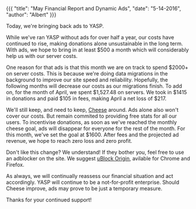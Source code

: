 {{{
  "title": "May Financial Report and Dynamic Ads",
  "date": "5-14-2016",
  "author": "Albert"
}}}

Today, we're bringing back ads to YASP.

While we've ran YASP without ads for over half a year, our costs have continued to
rise, making donations alone unsustainable in the long term. With ads, we hope to bring in at 
least $500 a month which will considerably help us with our server costs.

One reason for that ads is that this month we are on track to spend $2000+ on server costs.
This is because we're doing data migrations in the background to improve our site speed and
reliability. Hopefully, the following months will decrease our costs as our migrations finish.
To add on, for the month of April, we spent $1,527.48 on servers. We took in $1415 in donations and paid $105 in fees,
making April a net loss of $217.

We'll still keep, and need to keep, [Cheese](/carry) around. Ads alone also won't cover our costs. But remain commited to
providing free stats for all our users. To incentivise donations, as soon as we've reached the monthly cheese goal,
ads will disappear for everyone for the rest of the month. For this month, we've set the goal at $1600. After fees
and the projected ad revenue, we hope to reach zero loss and zero profit.

Don't like this change? We understand! If they bother you, feel free to use an
adblocker on the site. We suggest [uBlock Origin](https://github.com/gorhill/uBlock),
avilable for Chrome and Firefox.

As always, we will continually reassess our financial situation and act accordingly.
YASP will continue to be a not-for-profit enterprise. Should Cheese improve,
ads may prove to be just a temporary measure.

Thanks for your continued support!